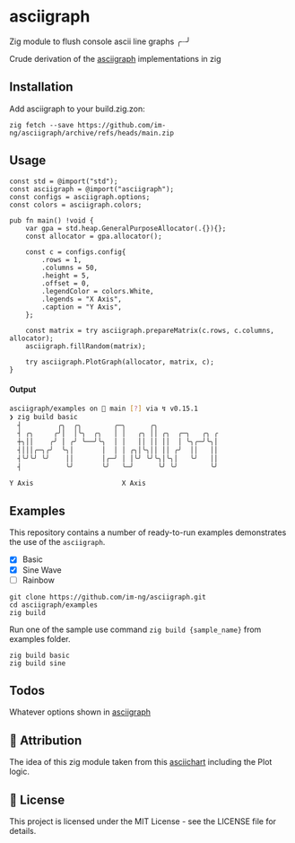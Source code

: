 # asciigraph

Zig module to flush console ascii line graphs ╭┈╯

Crude derivation of the [asciigraph](https://github.com/kroitor/asciichart) implementations in zig

## Installation

Add asciigraph to your build.zig.zon:

```
zig fetch --save https://github.com/im-ng/asciigraph/archive/refs/heads/main.zip
```

## Usage

```zig
const std = @import("std");
const asciigraph = @import("asciigraph");
const configs = asciigraph.options;
const colors = asciigraph.colors;

pub fn main() !void {
    var gpa = std.heap.GeneralPurposeAllocator(.{}){};
    const allocator = gpa.allocator();

    const c = configs.config{
        .rows = 1,
        .columns = 50,
        .height = 5,
        .offset = 0,
        .legendColor = colors.White,
        .legends = "X Axis",
        .caption = "Y Axis",
    };

    const matrix = try asciigraph.prepareMatrix(c.rows, c.columns, allocator);
    asciigraph.fillRandom(matrix);

    try asciigraph.PlotGraph(allocator, matrix, c);
}
```

#### Output 

```bash
asciigraph/examples on  main [?] via ↯ v0.15.1 
❯ zig build basic
  ┤         ╭╮  ╭╮        ╭─╮      ╭╮                
  ┤ ╭╮     ╭╯│  │╰╮  ╭╮   │ │   ╭╮ ││ ╭╮  ╭─╮   ╭╮ ╭ 
  ┼╮││    ╭╯ │ ╭╯ ╰──╯╰╮  │ │   ││ ││ ││  │ ╰╮╭─╯╰╮│ 
  ┤│││╭─╮╭╯  ╰╮│       │  │ │ ╭╮│╰╮││ ││ ╭╯  ││   ││ 
  ┤╰╯╰╯ ╰╯    ││       │╭─╯ │ │╰╯ ╰╯╰╮│╰╮│   ╰╯   ││ 
  ┤           ╰╯       ╰╯   ╰─╯      ╰╯ ╰╯        ╰╯ 

Y Axis                      X Axis
```

## Examples

This repository contains a number of ready-to-run examples demonstrates the use of the `asciigraph`.


- [x] Basic
- [x] Sine Wave 
- [ ] Rainbow

```
git clone https://github.com/im-ng/asciigraph.git
cd asciigraph/examples
zig build
```

Run one of the sample use command `zig build {sample_name}` from examples folder.

```
zig build basic
zig build sine
```

## Todos

Whatever options shown in [asciigraph](https://github.com/kroitor/asciichart)

## 🤝 Attribution

The idea of this zig module taken from this [asciichart](https://github.com/guptarohit/asciigraph) including the Plot logic.

## 📄 License

This project is licensed under the MIT License - see the LICENSE file for details.